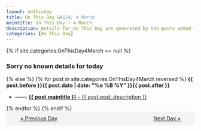 ```yaml
---
layout: onthisday
title: On This Day &#124; 4 March
maintitle: On This Day — 4 March
description: Details for On This Day are generated by the posts added to the website so the content is subject to changes/updates over time.
categories: [On This Day]
---
```


{% if site.categories.OnThisDay4March == null %}
<h3>Sorry no known details for today</h3>
{% else %}
{% for post in site.categories.OnThisDay4March reversed %}
<strong>{{ post.before }}{{ post.date | date: "%e %B %Y" }}{{ post.after }}</strong>
<ul>
<li> ——: <a class="{{ post.class }}" href="{{ post.url }}"><strong>{{ post.maintitle }}</strong> - {{ post.post_description }}</a></li>
</ul>
{% endfor %}
{% endif %}
<br />
<div style="background-color: #f3f3f3; padding: 10px; border-radius: 5px; text-align: center; display: flex; justify-content: space-evenly;">
<a href="/onthisday/03/03-03">« Previous Day</a>
<span style="visibility:hidden;">[ Visit Leap Year February 29 ]</span>
<a href="/onthisday/03/03-05">Next Day »</a>
</div>
